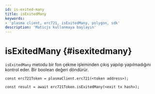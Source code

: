 ```yaml
---
id: is-exited-many
title: isExitedMany
keywords:
- 'plasma client, erc721, isExitedMany, polygon, sdk'
description: 'Maticjs kullanmaya başlayın'
---
```


# isExitedMany {#isexitedmany}

`isExitedMany` metodu bir fon çekme işleminden çıkış yapılıp yapılmadığını kontrol eder. Bir boolean değeri döndürür.

```
const erc721Token = plasmaClient.erc721(<token address>);

const result = await erc721Token.isExitedMany(<exit tx hash>);

```

